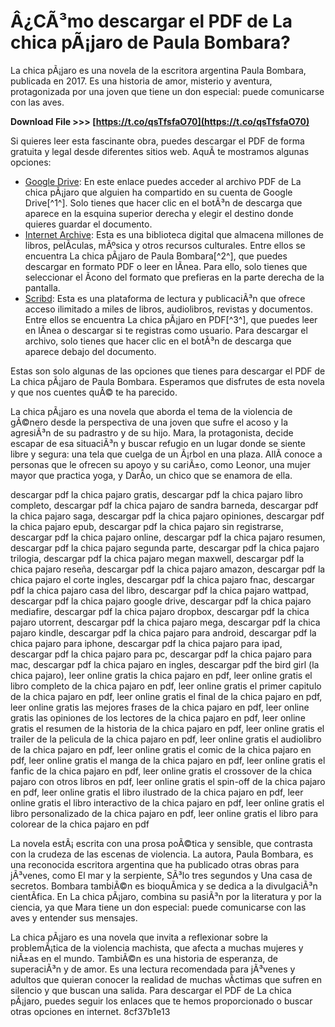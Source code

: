 # Â¿CÃ³mo descargar el PDF de La chica pÃ¡jaro de Paula Bombara?
 
La chica pÃ¡jaro es una novela de la escritora argentina Paula Bombara, publicada en 2017. Es una historia de amor, misterio y aventura, protagonizada por una joven que tiene un don especial: puede comunicarse con las aves.
 
**Download File >>> [https://t.co/qsTfsfaO70](https://t.co/qsTfsfaO70)**


 
Si quieres leer esta fascinante obra, puedes descargar el PDF de forma gratuita y legal desde diferentes sitios web. AquÃ­ te mostramos algunas opciones:
 
- [Google Drive](https://drive.google.com/file/d/1y095otbfialfdlwFlhRNGRyDGrg0NC1p/view?usp=sharing): En este enlace puedes acceder al archivo PDF de La chica pÃ¡jaro que alguien ha compartido en su cuenta de Google Drive[^1^]. Solo tienes que hacer clic en el botÃ³n de descarga que aparece en la esquina superior derecha y elegir el destino donde quieres guardar el documento.
- [Internet Archive](https://archive.org/details/LaChicaPajaroDeBombara): Esta es una biblioteca digital que almacena millones de libros, pelÃ­culas, mÃºsica y otros recursos culturales. Entre ellos se encuentra La chica pÃ¡jaro de Paula Bombara[^2^], que puedes descargar en formato PDF o leer en lÃ­nea. Para ello, solo tienes que seleccionar el Ã­cono del formato que prefieras en la parte derecha de la pantalla.
- [Scribd](https://www.scribd.com/document/436638508/La-chica-Pajaro-pdf): Esta es una plataforma de lectura y publicaciÃ³n que ofrece acceso ilimitado a miles de libros, audiolibros, revistas y documentos. Entre ellos se encuentra La chica pÃ¡jaro en PDF[^3^], que puedes leer en lÃ­nea o descargar si te registras como usuario. Para descargar el archivo, solo tienes que hacer clic en el botÃ³n de descarga que aparece debajo del documento.

Estas son solo algunas de las opciones que tienes para descargar el PDF de La chica pÃ¡jaro de Paula Bombara. Esperamos que disfrutes de esta novela y que nos cuentes quÃ© te ha parecido.
  
La chica pÃ¡jaro es una novela que aborda el tema de la violencia de gÃ©nero desde la perspectiva de una joven que sufre el acoso y la agresiÃ³n de su padrastro y de su hijo. Mara, la protagonista, decide escapar de esa situaciÃ³n y buscar refugio en un lugar donde se siente libre y segura: una tela que cuelga de un Ã¡rbol en una plaza. AllÃ­ conoce a personas que le ofrecen su apoyo y su cariÃ±o, como Leonor, una mujer mayor que practica yoga, y DarÃ­o, un chico que se enamora de ella.
 
descargar pdf la chica pajaro gratis,  descargar pdf la chica pajaro libro completo,  descargar pdf la chica pajaro de sandra barneda,  descargar pdf la chica pajaro saga,  descargar pdf la chica pajaro opiniones,  descargar pdf la chica pajaro epub,  descargar pdf la chica pajaro sin registrarse,  descargar pdf la chica pajaro online,  descargar pdf la chica pajaro resumen,  descargar pdf la chica pajaro segunda parte,  descargar pdf la chica pajaro trilogia,  descargar pdf la chica pajaro megan maxwell,  descargar pdf la chica pajaro reseña,  descargar pdf la chica pajaro amazon,  descargar pdf la chica pajaro el corte ingles,  descargar pdf la chica pajaro fnac,  descargar pdf la chica pajaro casa del libro,  descargar pdf la chica pajaro wattpad,  descargar pdf la chica pajaro google drive,  descargar pdf la chica pajaro mediafire,  descargar pdf la chica pajaro dropbox,  descargar pdf la chica pajaro utorrent,  descargar pdf la chica pajaro mega,  descargar pdf la chica pajaro kindle,  descargar pdf la chica pajaro para android,  descargar pdf la chica pajaro para iphone,  descargar pdf la chica pajaro para ipad,  descargar pdf la chica pajaro para pc,  descargar pdf la chica pajaro para mac,  descargar pdf la chica pajaro en ingles,  descargar pdf the bird girl (la chica pajaro),  leer online gratis la chica pajaro en pdf,  leer online gratis el libro completo de la chica pajaro en pdf,  leer online gratis el primer capitulo de la chica pajaro en pdf,  leer online gratis el final de la chica pajaro en pdf,  leer online gratis las mejores frases de la chica pajaro en pdf,  leer online gratis las opiniones de los lectores de la chica pajaro en pdf,  leer online gratis el resumen de la historia de la chica pajaro en pdf,  leer online gratis el trailer de la pelicula de la chica pajaro en pdf,  leer online gratis el audiolibro de la chica pajaro en pdf,  leer online gratis el comic de la chica pajaro en pdf,  leer online gratis el manga de la chica pajaro en pdf,  leer online gratis el fanfic de la chica pajaro en pdf,  leer online gratis el crossover de la chica pajaro con otros libros en pdf,  leer online gratis el spin-off de la chica pajaro en pdf,  leer online gratis el libro ilustrado de la chica pajaro en pdf,  leer online gratis el libro interactivo de la chica pajaro en pdf,  leer online gratis el libro personalizado de la chica pajaro en pdf,  leer online gratis el libro para colorear de la chica pajaro en pdf
 
La novela estÃ¡ escrita con una prosa poÃ©tica y sensible, que contrasta con la crudeza de las escenas de violencia. La autora, Paula Bombara, es una reconocida escritora argentina que ha publicado otras obras para jÃ³venes, como El mar y la serpiente, SÃ³lo tres segundos y Una casa de secretos. Bombara tambiÃ©n es bioquÃ­mica y se dedica a la divulgaciÃ³n cientÃ­fica. En La chica pÃ¡jaro, combina su pasiÃ³n por la literatura y por la ciencia, ya que Mara tiene un don especial: puede comunicarse con las aves y entender sus mensajes.
 
La chica pÃ¡jaro es una novela que invita a reflexionar sobre la problemÃ¡tica de la violencia machista, que afecta a muchas mujeres y niÃ±as en el mundo. TambiÃ©n es una historia de esperanza, de superaciÃ³n y de amor. Es una lectura recomendada para jÃ³venes y adultos que quieran conocer la realidad de muchas vÃ­ctimas que sufren en silencio y que buscan una salida. Para descargar el PDF de La chica pÃ¡jaro, puedes seguir los enlaces que te hemos proporcionado o buscar otras opciones en internet.
 8cf37b1e13
 
